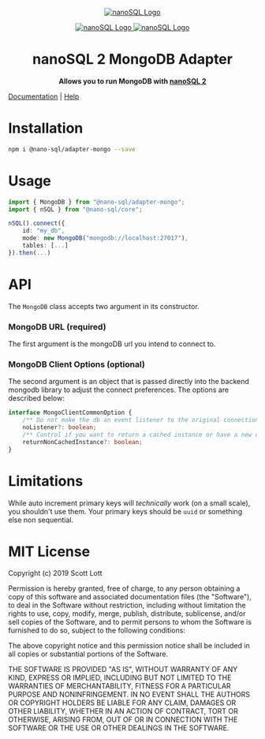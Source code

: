 <p align="center">
  <a href="https://github.com/ClickSimply/Nano-SQL/tree/2.0/packages/Core">
    <img src="https://github.com/ClickSimply/Nano-SQL/raw/2.0/graphics/logo.png" alt="nanoSQL Logo">
  </a>
</p>
<p align="center">
  <a href="https://badge.fury.io/js/%40nano-sql%2Fadapter-mongo">
    <img src="https://badge.fury.io/js/%40nano-sql%2Fadapter-mongo.svg" alt="nanoSQL Logo">
  </a>
  <a href="https://github.com/ClickSimply/@nano-sql/core/blob/master/LICENSE">
    <img src="https://img.shields.io/npm/l/express.svg?style=flat-square" alt="nanoSQL Logo">
  </a>
</p>

<h1 align="center">nanoSQL 2 MongoDB Adapter</h1>
<p align="center">
  <strong>Allows you to run MongoDB with <a href="https://www.npmjs.com/package/@nano-sql/core">nanoSQL 2</a></strong>
</p>

[Documentation](https://nanosql.gitbook.io/docs/adapters/mongodb) | [Help](https://github.com/ClickSimply/Nano-SQL/issues)

# Installation

```sh
npm i @nano-sql/adapter-mongo --save
```

# Usage

```ts
import { MongoDB } from "@nano-sql/adapter-mongo";
import { nSQL } from "@nano-sql/core";

nSQL().connect({
    id: "my_db",
    mode: new MongoDB("mongodb://localhost:27017"),
    tables: [...]
}).then(...)
```

# API

The `MongoDB` class accepts two argument in its constructor.

### MongoDB URL (required)
The first argument is the mongoDB url you intend to connect to.

### MongoDB Client Options (optional)
The second argument is an object that is passed directly into the backend mongodb library to adjust the connect preferences. The options are described below:

```ts
interface MongoClientCommonOption {
    /** Do not make the db an event listener to the original connection. */
    noListener?: boolean;
    /** Control if you want to return a cached instance or have a new one created */
    returnNonCachedInstance?: boolean;
}
```

# Limitations
While auto increment primary keys will *technically* work (on a small scale), you shouldn't use them.  Your primary keys should be `uuid` or something else non sequential.

# MIT License

Copyright (c) 2019 Scott Lott

Permission is hereby granted, free of charge, to any person obtaining a copy
of this software and associated documentation files (the "Software"), to deal
in the Software without restriction, including without limitation the rights
to use, copy, modify, merge, publish, distribute, sublicense, and/or sell
copies of the Software, and to permit persons to whom the Software is
furnished to do so, subject to the following conditions:

The above copyright notice and this permission notice shall be included in all
copies or substantial portions of the Software.

THE SOFTWARE IS PROVIDED "AS IS", WITHOUT WARRANTY OF ANY KIND, EXPRESS OR
IMPLIED, INCLUDING BUT NOT LIMITED TO THE WARRANTIES OF MERCHANTABILITY,
FITNESS FOR A PARTICULAR PURPOSE AND NONINFRINGEMENT. IN NO EVENT SHALL THE
AUTHORS OR COPYRIGHT HOLDERS BE LIABLE FOR ANY CLAIM, DAMAGES OR OTHER
LIABILITY, WHETHER IN AN ACTION OF CONTRACT, TORT OR OTHERWISE, ARISING FROM,
OUT OF OR IN CONNECTION WITH THE SOFTWARE OR THE USE OR OTHER DEALINGS IN THE
SOFTWARE.


